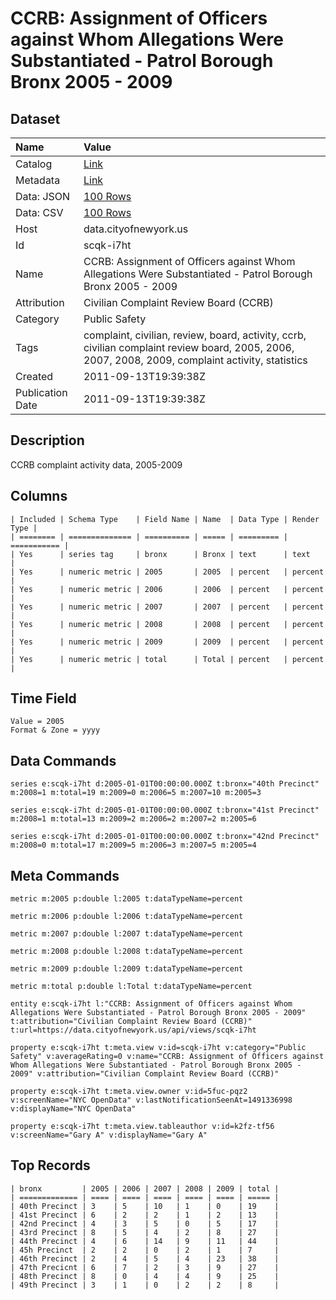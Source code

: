 # CCRB: Assignment of Officers against Whom Allegations Were Substantiated - Patrol Borough Bronx 2005 - 2009

## Dataset

| Name | Value |
| :--- | :---- |
| Catalog | [Link](https://catalog.data.gov/dataset/ccrb-assignment-of-officers-against-whom-allegations-were-substantiated-patrol-borough-br--f30d0) |
| Metadata | [Link](https://data.cityofnewyork.us/api/views/scqk-i7ht) |
| Data: JSON | [100 Rows](https://data.cityofnewyork.us/api/views/scqk-i7ht/rows.json?max_rows=100) |
| Data: CSV | [100 Rows](https://data.cityofnewyork.us/api/views/scqk-i7ht/rows.csv?max_rows=100) |
| Host | data.cityofnewyork.us |
| Id | scqk-i7ht |
| Name | CCRB: Assignment of Officers against Whom Allegations Were Substantiated - Patrol Borough Bronx 2005 - 2009 |
| Attribution | Civilian Complaint Review Board (CCRB) |
| Category | Public Safety |
| Tags | complaint, civilian, review, board, activity, ccrb, civilian complaint review board, 2005, 2006, 2007, 2008, 2009, complaint activity, statistics |
| Created | 2011-09-13T19:39:38Z |
| Publication Date | 2011-09-13T19:39:38Z |

## Description

CCRB complaint activity data, 2005-2009

## Columns

```ls
| Included | Schema Type    | Field Name | Name  | Data Type | Render Type |
| ======== | ============== | ========== | ===== | ========= | =========== |
| Yes      | series tag     | bronx      | Bronx | text      | text        |
| Yes      | numeric metric | 2005       | 2005  | percent   | percent     |
| Yes      | numeric metric | 2006       | 2006  | percent   | percent     |
| Yes      | numeric metric | 2007       | 2007  | percent   | percent     |
| Yes      | numeric metric | 2008       | 2008  | percent   | percent     |
| Yes      | numeric metric | 2009       | 2009  | percent   | percent     |
| Yes      | numeric metric | total      | Total | percent   | percent     |
```

## Time Field

```ls
Value = 2005
Format & Zone = yyyy
```

## Data Commands

```ls
series e:scqk-i7ht d:2005-01-01T00:00:00.000Z t:bronx="40th Precinct" m:2008=1 m:total=19 m:2009=0 m:2006=5 m:2007=10 m:2005=3

series e:scqk-i7ht d:2005-01-01T00:00:00.000Z t:bronx="41st Precinct" m:2008=1 m:total=13 m:2009=2 m:2006=2 m:2007=2 m:2005=6

series e:scqk-i7ht d:2005-01-01T00:00:00.000Z t:bronx="42nd Precinct" m:2008=0 m:total=17 m:2009=5 m:2006=3 m:2007=5 m:2005=4
```

## Meta Commands

```ls
metric m:2005 p:double l:2005 t:dataTypeName=percent

metric m:2006 p:double l:2006 t:dataTypeName=percent

metric m:2007 p:double l:2007 t:dataTypeName=percent

metric m:2008 p:double l:2008 t:dataTypeName=percent

metric m:2009 p:double l:2009 t:dataTypeName=percent

metric m:total p:double l:Total t:dataTypeName=percent

entity e:scqk-i7ht l:"CCRB: Assignment of Officers against Whom Allegations Were Substantiated - Patrol Borough Bronx 2005 - 2009" t:attribution="Civilian Complaint Review Board (CCRB)" t:url=https://data.cityofnewyork.us/api/views/scqk-i7ht

property e:scqk-i7ht t:meta.view v:id=scqk-i7ht v:category="Public Safety" v:averageRating=0 v:name="CCRB: Assignment of Officers against Whom Allegations Were Substantiated - Patrol Borough Bronx 2005 - 2009" v:attribution="Civilian Complaint Review Board (CCRB)"

property e:scqk-i7ht t:meta.view.owner v:id=5fuc-pqz2 v:screenName="NYC OpenData" v:lastNotificationSeenAt=1491336998 v:displayName="NYC OpenData"

property e:scqk-i7ht t:meta.view.tableauthor v:id=k2fz-tf56 v:screenName="Gary A" v:displayName="Gary A"
```

## Top Records

```ls
| bronx         | 2005 | 2006 | 2007 | 2008 | 2009 | total | 
| ============= | ==== | ==== | ==== | ==== | ==== | ===== | 
| 40th Precinct | 3    | 5    | 10   | 1    | 0    | 19    | 
| 41st Precinct | 6    | 2    | 2    | 1    | 2    | 13    | 
| 42nd Precinct | 4    | 3    | 5    | 0    | 5    | 17    | 
| 43rd Precinct | 8    | 5    | 4    | 2    | 8    | 27    | 
| 44th Precinct | 4    | 6    | 14   | 9    | 11   | 44    | 
| 45h Precinct  | 2    | 2    | 0    | 2    | 1    | 7     | 
| 46th Precinct | 2    | 4    | 5    | 4    | 23   | 38    | 
| 47th Precicnt | 6    | 7    | 2    | 3    | 9    | 27    | 
| 48th Precinct | 8    | 0    | 4    | 4    | 9    | 25    | 
| 49th Precinct | 3    | 1    | 0    | 2    | 2    | 8     | 
```